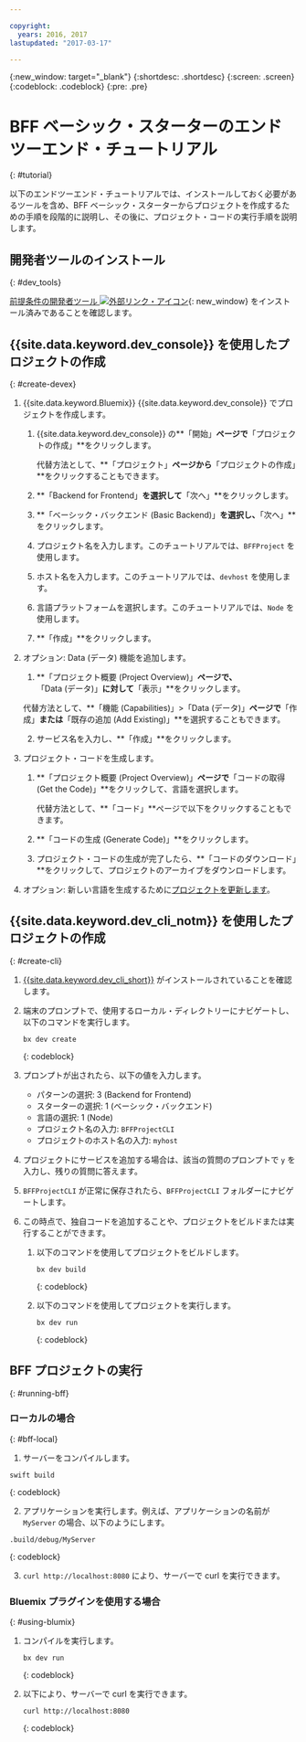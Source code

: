 ```yaml
---

copyright:
  years: 2016, 2017
lastupdated: "2017-03-17"

---
```

{:new_window: target="_blank"}
{:shortdesc: .shortdesc}
{:screen: .screen}
{:codeblock: .codeblock}
{:pre: .pre}

# BFF ベーシック・スターターのエンドツーエンド・チュートリアル
{: #tutorial}

以下のエンドツーエンド・チュートリアルでは、インストールしておく必要があるツールを含め、BFF ベーシック・スターターからプロジェクトを作成するための手順を段階的に説明し、その後に、プロジェクト・コードの実行手順を説明します。

## 開発者ツールのインストール
{: #dev_tools}

[前提条件の開発者ツール ![外部リンク・アイコン](../icons/launch-glyph.svg "外部リンク・アイコン")](get_code.html#prereq-dev-tools){: new_window} をインストール済みであることを確認します。


## {{site.data.keyword.dev_console}} を使用したプロジェクトの作成
{: #create-devex}

1. {{site.data.keyword.Bluemix}} {{site.data.keyword.dev_console}} でプロジェクトを作成します。

	1. {{site.data.keyword.dev_console}} の**「開始」**ページで**「プロジェクトの作成」**をクリックします。

		代替方法として、**「プロジェクト」**ページから**「プロジェクトの作成」**をクリックすることもできます。

	2. **「Backend for Frontend」**を選択して**「次へ」**をクリックします。

	3. **「ベーシック・バックエンド (Basic Backend)」**を選択し、**「次へ」**をクリックします。

	4. プロジェクト名を入力します。このチュートリアルでは、`BFFProject` を使用します。   

	5. ホスト名を入力します。このチュートリアルでは、`devhost` を使用します。 

	6. 言語プラットフォームを選択します。このチュートリアルでは、`Node` を使用します。
   
	7. **「作成」**をクリックします。

2. オプション: Data (データ) 機能を追加します。

	1. **「プロジェクト概要 (Project Overview)」**ページで、**「Data (データ)」**に対して**「表示」**をクリックします。

      代替方法として、**「機能 (Capabilities)」>「Data (データ)」**ページで**「作成」**または**「既存の追加 (Add Existing)」**を選択することもできます。

   2. サービス名を入力し、**「作成」**をクリックします。


3. プロジェクト・コードを生成します。

	1. **「プロジェクト概要 (Project Overview)」**ページで**「コードの取得 (Get the Code)」**をクリックして、言語を選択します。
   
		代替方法として、**「コード」**ページで以下をクリックすることもできます。
      
	2. **「コードの生成 (Generate Code)」**をクリックします。
   
	3. プロジェクト・コードの生成が完了したら、**「コードのダウンロード」**をクリックして、プロジェクトのアーカイブをダウンロードします。

4. オプション: 新しい言語を生成するために[プロジェクトを更新します](project_overview_page.html#update_language)。


## {{site.data.keyword.dev_cli_notm}} を使用したプロジェクトの作成
{: #create-cli}

1. [{{site.data.keyword.dev_cli_short}}](dev_cli.html) がインストールされていることを確認します。

2. 端末のプロンプトで、使用するローカル・ディレクトリーにナビゲートし、以下のコマンドを実行します。
  
	```
	bx dev create
	```
	{: codeblock}
	
3. プロンプトが出されたら、以下の値を入力します。

	* パターンの選択: 3 (Backend for Frontend)
	* スターターの選択: 1 (ベーシック・バックエンド)
	* 言語の選択: 1 (Node)
	* プロジェクト名の入力: `BFFProjectCLI`
	* プロジェクトのホスト名の入力: `myhost`

4. プロジェクトにサービスを追加する場合は、該当の質問のプロンプトで `y` を入力し、残りの質問に答えます。

5. `BFFProjectCLI` が正常に保存されたら、`BFFProjectCLI` フォルダーにナビゲートします。

6. この時点で、独自コードを追加することや、プロジェクトをビルドまたは実行することができます。
 
	1. 以下のコマンドを使用してプロジェクトをビルドします。
   
		```
		bx dev build
		```     
		{: codeblock}
  
	2. 以下のコマンドを使用してプロジェクトを実行します。

 		```
		bx dev run
		```
		{: codeblock}


## BFF プロジェクトの実行
{: #running-bff}

### ローカルの場合
{: #bff-local}

1. サーバーをコンパイルします。

  ```
  swift build
  ```
  {: codeblock}

2. アプリケーションを実行します。例えば、アプリケーションの名前が `MyServer` の場合、以下のようにします。

  ```
  .build/debug/MyServer
  ```
  {: codeblock}

3. `curl http://localhost:8080` により、サーバーで curl を実行できます。


### Bluemix プラグインを使用する場合
{: #using-blumix}

1. コンパイルを実行します。

	```
	bx dev run
	```
	{: codeblock}

2. 以下により、サーバーで curl を実行できます。 
  
	```
	curl http://localhost:8080
	```
	{: codeblock}
